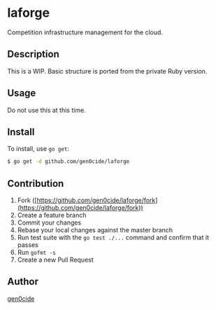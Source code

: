 # laforge

Competition infrastructure management for the cloud.

## Description

This is a WIP. Basic structure is ported from the private Ruby version.

## Usage

Do not use this at this time.

## Install

To install, use `go get`:

```bash
$ go get -d github.com/gen0cide/laforge
```

## Contribution

1. Fork ([https://github.com/gen0cide/laforge/fork](https://github.com/gen0cide/laforge/fork))
1. Create a feature branch
1. Commit your changes
1. Rebase your local changes against the master branch
1. Run test suite with the `go test ./...` command and confirm that it passes
1. Run `gofmt -s`
1. Create a new Pull Request

## Author

[gen0cide](https://github.com/gen0cide)
